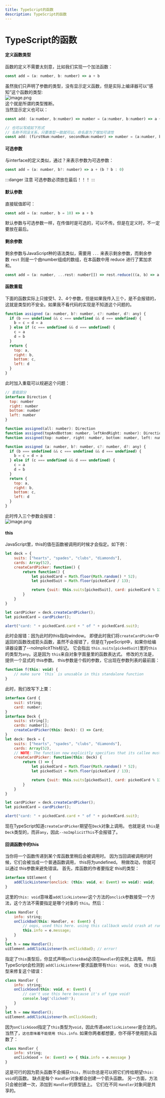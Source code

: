 ```yaml
---
title: TypeScript的函数
description: TypeScript的函数
---
```


# TypeScript的函数
#### 定义函数类型
函数的定义不需要太刻意，比如我们实现一个加法函数：
```javascript
const add = (a: number, b: number) => a + b
```
虽然我们只声明了参数的类型，没有显示定义函数，但是实际上编译器可以“感知”这个函数的类型:<br />![image.png](https://cdn.nlark.com/yuque/0/2020/png/379592/1577983076240-2327856f-f9a8-4e76-be4b-57f85262558e.png#align=left&display=inline&height=48&name=image.png&originHeight=96&originWidth=778&size=20205&status=done&style=none&width=389)<br />这个就是所谓的类型推断。<br />当然显示定义也可以：
```javascript
const add: (a:number, b:number) => number = (a:number, b:number) => a + b

// 也可以写成如下形式
// 名称不同没关系，只要类型一致就可以，命名是为了增加可读性
const add: (firstNum:number, secondNum:number) => number = (a:number, b:number) => a + b
```

#### 可选参数
与interface的定义类似，通过？来表示参数为可选参数：
```javascript
const add = (a: number, b?: number) => a + (b ? b : 0)
```
:::danger 注意
可选参数必须放在最后！！！
:::

#### 默认参数
直接赋值即可：
```javascript
const add = (a: number, b = 10) => a + b
```
默认参数与可选参数一样，在传值时是可选的，可以不传。但是在定义时，不一定要放在最后。

#### 剩余参数
剩余参数与JavaScript种的语法类似，需要用 `...` 来表示剩余参数，而剩余参数 `rest` 则是一个由number组成的数组，在本函数中用 reduce 进行了累加求和。

```javascript
const add = (a: number, ...rest: number[]) => rest.reduce(((a, b) => a + b), a)
```

#### 函数重载
下面的函数实际上只接受1、2、4个参数，但是如果我传入三个，是不会报错的，这就是类型的不安全。如果我不看代码的实现是不知道这个问题的。
```javascript
function assigned (a: number, b?: number, c?: number, d?: any) {
  if (b === undefined && c === undefined && d === undefined) {
    b = c = d = a
  } else if (c === undefined && d === undefined) {
    c = a
    d = b
  }
  return {
    top: a,
    right: b,
    bottom: c,
    left: d
  }
}
```

此时加入重载可以规避这个问题：
```javascript
// 重载部分
interface Direction {
  top: number
  right: number
  bottom: number
  left: number
}

function assigned(all: number): Direction
function assigned(topAndBottom: number, leftAndRight: number): Direction
function assigned(top: number, right: number, bottom: number, left: number): Direction

function assigned (a: number, b?: number, c?: number, d?: any) {
  if (b === undefined && c === undefined && d === undefined) {
    b = c = d = a
  } else if (c === undefined && d === undefined) {
    c = a
    d = b
  }
  return {
    top: a,
    right: b,
    bottom: c,
    left: d
  }
}
```
此时传入三个参数会报错：<br />![image.png](https://cdn.nlark.com/yuque/0/2020/png/379592/1577983751067-28cc12d8-84a0-4edd-a04f-486ea035495c.png#align=left&display=inline&height=113&name=image.png&originHeight=226&originWidth=1540&size=58618&status=done&style=none&width=770)

#### this
JavaScript里，this的值在函数被调用的时候才会指定。如下例：
```js
let deck = {
    suits: ["hearts", "spades", "clubs", "diamonds"],
    cards: Array(52),
    createCardPicker: function() {
        return function() {
            let pickedCard = Math.floor(Math.random() * 52);
            let pickedSuit = Math.floor(pickedCard / 13);

            return {suit: this.suits[pickedSuit], card: pickedCard % 13};
        }
    }
}

let cardPicker = deck.createCardPicker();
let pickedCard = cardPicker();

alert("card: " + pickedCard.card + " of " + pickedCard.suit);
```

此时会报错：因为此时的this指向window。
即便此时我们将`createCardPicker`中返回的函数改成箭头函数，虽然不会报错了，但是在TypeScript中，如果你给编译器设置了--noImplicitThis标记。 它会指出 `this.suits[pickedSuit]`里的`this`的类型为`any`。这是因为 `this`来自对象字面量里的函数表达式。
修改的方法是，提供一个显式的 this参数。 this参数是个假的参数，它出现在参数列表的最前面：
```js
function f(this: void) {
    // make sure `this` is unusable in this standalone function
}
```

此时，我们改写下上栗：
```js
interface Card {
    suit: string;
    card: number;
}
interface Deck {
    suits: string[];
    cards: number[];
    createCardPicker(this: Deck): () => Card;
}
let deck: Deck = {
    suits: ["hearts", "spades", "clubs", "diamonds"],
    cards: Array(52),
    // NOTE: The function now explicitly specifies that its callee must be of type Deck
    createCardPicker: function(this: Deck) {
        return () => {
            let pickedCard = Math.floor(Math.random() * 52);
            let pickedSuit = Math.floor(pickedCard / 13);

            return {suit: this.suits[pickedSuit], card: pickedCard % 13};
        }
    }
}

let cardPicker = deck.createCardPicker();
let pickedCard = cardPicker();

alert("card: " + pickedCard.card + " of " + pickedCard.suit);
```
现在TypeScript知道`createCardPicker`期望在`Deck`对象上调用。 也就是说 `this`是`Deck`类型的，而非`any`，因此`--noImplicitThis`不会报错了。

#### 回调函数中的this
当你将一个函数传递到某个库函数里稍后会被调用时。 因为当回调被调用的时候，它们会被当成一个普通函数调用， this将为undefined。 稍做改动，你就可以通过 this参数来避免错误。 首先，库函数的作者要指定 this的类型：
```js
interface UIElement {
    addClickListener(onclick: (this: void, e: Event) => void): void;
}
```

这里的`this: void`意味着`addClickListener`这个方法的`onclick`参数接受一个方法，这个方法不需要指定是哪个对象的 `this`。然后：
```js
class Handler {
    info: string;
    onClickBad(this: Handler, e: Event) {
        // oops, used this here. using this callback would crash at runtime
        this.info = e.message;
    }
}
let h = new Handler();
uiElement.addClickListener(h.onClickBad); // error!
```

指定了`this`类型后，你显式声明`onClickBad`必须在`Handler`的实例上调用。 然后TypeScript会检测到 `addClickListener`要求函数带有`this: void`。 改变 `this`类型来修复这个错误：
```js
class Handler {
    info: string;
    onClickGood(this: void, e: Event) {
        // can't use this here because it's of type void!
        console.log('clicked!');
    }
}
let h = new Handler();
uiElement.addClickListener(h.onClickGood);
```

因为`onClickGood`指定了`this`类型为`void`，因此传递`addClickListener`是合法的。 当然了，`这也意味着不能使用 this.info`. 如果你两者都想要，你不得不使用箭头函数了：
```js
class Handler {
    info: string;
    onClickGood = (e: Event) => { this.info = e.message }
}
```

这是可行的因为箭头函数不会捕获`this`，所以你总是可以把它们传给期望`this: void`的函数。 缺点是每个 `Handler`对象都会创建一个箭头函数。 另一方面，方法只会被创建一次，添加到 `Handler`的原型链上。 它们在不同 `Handler`对象间是共享的。